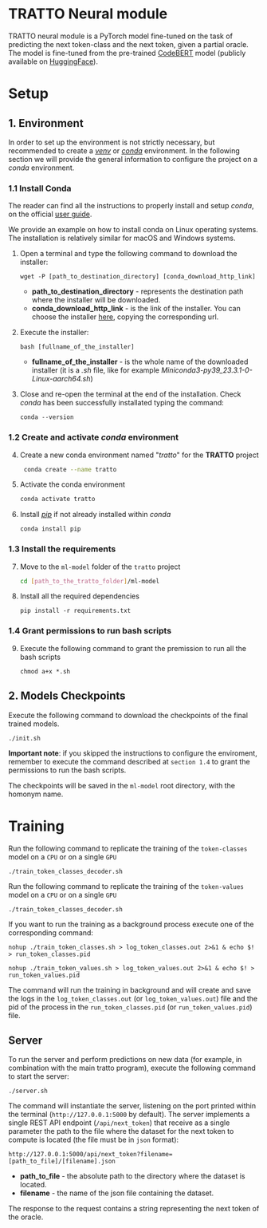 # TRATTO Neural module

TRATTO neural module is a PyTorch model fine-tuned on the task of predicting the next token-class and the next token, given a partial oracle. 
The model is fine-tuned from the pre-trained [CodeBERT](https://huggingface.co/microsoft/codebert-base) model (publicly 
available on [HuggingFace](https://huggingface.co/)).

# Setup

## 1. Environment

In order to set up the environment is not strictly necessary, but recommended to create a [_venv_](https://docs.python.org/3/library/venv.html) 
or [_conda_](https://docs.conda.io/en/latest/) environment. 
In the following section we will provide the general information to configure the project on a _conda_ environment.

### 1.1 Install Conda

The reader can find all the instructions to properly install and setup _conda_, on the official [user guide](https://docs.conda.io/projects/conda/en/stable/user-guide/install/index.html).

We provide an example on how to install conda on Linux operating systems. The installation is relatively similar for
macOS and Windows systems.

1. Open a terminal and type the following command to download the installer:
    ```shell
    wget -P [path_to_destination_directory] [conda_download_http_link]
    ```
    * **path_to_destination_directory** - represents the destination path where the installer will be downloaded.
    * **conda_download_http_link** - is the link of the installer. You can choose the installer [here](https://docs.conda.io/en/latest/miniconda.html#linux-installers), copying the corresponding url.

2. Execute the installer:
    ```shell
    bash [fullname_of_the_installer]
    ```
   * **fullname_of_the_installer** - is the whole name of the downloaded installer (it is a _.sh_ file, like for example
     _Miniconda3-py39_23.3.1-0-Linux-aarch64.sh_)

3. Close and re-open the terminal at the end of the installation. Check _conda_ has been successfully installated typing the command:
    ```shell
    conda --version
    ```

### 1.2 Create and activate _conda_ environment

4. Create a new conda environment named "_tratto_" for the **TRATTO** project
   ```bash
    conda create --name tratto
    ```

5. Activate the conda environment
    ```bash
    conda activate tratto
    ```

6. Install [_pip_](https://pip.pypa.io/en/stable/) if not already installed within _conda_
    ```shell
    conda install pip
    ```

### 1.3 Install the requirements
  
7. Move to the `ml-model` folder of the `tratto` project
    ```bash
    cd [path_to_the_tratto_folder]/ml-model
    ```
    
8. Install all the required dependencies
    ```shell
    pip install -r requirements.txt
    ```

### 1.4 Grant permissions to run bash scripts

9. Execute the following command to grant the premission to run all the bash scripts
   ```shell
   chmod a+x *.sh
   ```

## 2. Models Checkpoints

Execute the following command to download the checkpoints of the final trained models.
   ```shell
   ./init.sh
   ```

**Important note**: if you skipped the instructions to configure the enviroment, remember to execute the command described
at `section 1.4` to grant the permissions to run the bash scripts.

The checkpoints will be saved in the `ml-model` root directory, with the homonym name.

# Training

Run the following command to replicate the training of the `token-classes` model on a `CPU` or on a single `GPU`
   ```shell
   ./train_token_classes_decoder.sh
   ```

Run the following command to replicate the training of the `token-values` model on a `CPU` or on a single `GPU`
   ```shell
   ./train_token_classes_decoder.sh
   ```


If you want to run the training as a background process execute one of the corresponding command:
   ```shell
   nohup ./train_token_classes.sh > log_token_classes.out 2>&1 & echo $! > run_token_classes.pid
   ```
   
   ```shell
   nohup ./train_token_values.sh > log_token_values.out 2>&1 & echo $! > run_token_values.pid
   ```

The command will run the training in background and will create and save the logs in the `log_token_classes.out`  (or `log_token_values.out`)
file and the pid of the process in the `run_token_classes.pid` (or `run_token_values.pid`) file.

## Server

To run the server and perform predictions on new data (for example, in combination with the main tratto program), execute the following
command to start the server:

   ```shell
   ./server.sh
   ```

The command will instantiate the server, listening on the port printed within the terminal (`http://127.0.0.1:5000` by default).
The server implements a single REST API endpoint (`/api/next_token`) that receive as a single parameter the path to the file
where the dataset for the next token to compute is located (the file must be in `json` format):

   ```http request
   http://127.0.0.1:5000/api/next_token?filename=[path_to_file]/[filename].json
   ```
   * **path_to_file** - the absolute path to the directory where the dataset is located.
   * **filename** - the name of the json file containing the dataset.

The response to the request contains a string representing the next token of the oracle.
